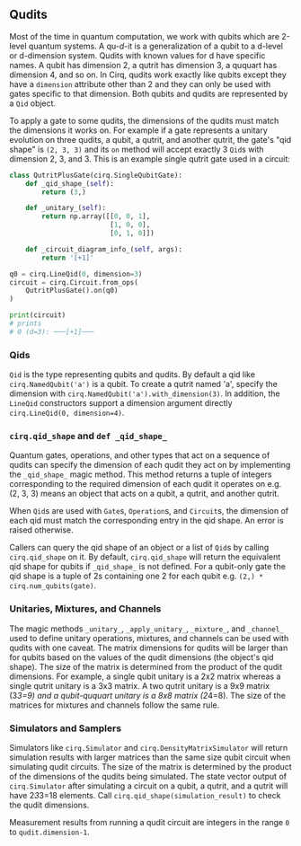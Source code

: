 ## Qudits

Most of the time in quantum computation, we work with qubits which are 2-level quantum systems.
A qu-*d*-it is a generalization of a qubit to a d-level or d-dimension system.
Qudits with known values for d have specific names.
A qubit has dimension 2, a qutrit has dimension 3, a ququart has dimension 4, and so on.
In Cirq, qudits work exactly like qubits except they have a `dimension` attribute other than 2 and they can only be used with gates specific to that dimension.
Both qubits and qudits are represented by a `Qid` object.

To apply a gate to some qudits, the dimensions of the qudits must match the dimensions it works on.  For example if a gate represents a unitary evolution on three qudits, a qubit, a qutrit, and another qutrit, the gate's "qid shape" is `(2, 3, 3)` and its `on` method will accept exactly 3 `Qid`s with dimension 2, 3, and 3.  This is an example single qutrit gate used in a circuit:

```python
class QutritPlusGate(cirq.SingleQubitGate):
    def _qid_shape_(self):
        return (3,)

    def _unitary_(self):
        return np.array([[0, 0, 1],
                         [1, 0, 0],
                         [0, 1, 0]])

    def _circuit_diagram_info_(self, args):
        return '[+1]'

q0 = cirq.LineQid(0, dimension=3)
circuit = cirq.Circuit.from_ops(
    QutritPlusGate().on(q0)
)

print(circuit)
# prints
# 0 (d=3): ───[+1]───
```

### Qids

`Qid` is the type representing qubits and qudits.  By default a qid like `cirq.NamedQubit('a')` is a qubit.  To create a qutrit named 'a', specify the dimension with `cirq.NamedQubit('a').with_dimension(3)`.  In addition, the `LineQid` constructors support a dimension argument directly `cirq.LineQid(0, dimension=4)`.

### `cirq.qid_shape` and `def _qid_shape_`

Quantum gates, operations, and other types that act on a sequence of qudits can specify the dimension of each qudit they act on by implementing the `_qid_shape_` magic method.
This method returns a tuple of integers corresponding to the required dimension of each qudit it operates on e.g. (2, 3, 3) means an object that acts on a qubit, a qutrit, and another qutrit.

When `Qid`s are used with `Gate`s, `Operation`s, and `Circuit`s, the dimension of each qid must match the corresponding entry in the qid shape.
An error is raised otherwise.

Callers can query the qid shape of an object or a list of `Qid`s by calling `cirq.qid_shape` on it.
By default, `cirq.qid_shape` will return the equivalent qid shape for qubits if `_qid_shape_` is not defined.
For a qubit-only gate the qid shape is a tuple of 2s containing one 2 for each qubit e.g. `(2,) * cirq.num_qubits(gate)`.

### Unitaries, Mixtures, and Channels

The magic methods `_unitary_`, `_apply_unitary_`, `_mixture_`, and `_channel_` used to define unitary operations, mixtures, and channels can be used with qudits with one caveat.
The matrix dimensions for qudits will be larger than for qubits based on the values of the qudit dimensions (the object's qid shape).
The size of the matrix is determined from the product of the qudit dimensions.  For example, a single qubit unitary is a 2x2 matrix whereas a single qutrit unitary is a 3x3 matrix.  A two qutrit unitary is a 9x9 matrix (3*3=9) and a qubit-ququart unitary is a 8x8 matrix (2*4=8).  The size of the matrices for mixtures and channels follow the same rule.

### Simulators and Samplers

Simulators like `cirq.Simulator` and `cirq.DensityMatrixSimulator` will return simulation results with larger matrices than the same size qubit circuit when simulating qudit circuits.
The size of the matrix is determined by the product of the dimensions of the qudits being simulated.
The state vector output of `cirq.Simulator` after simulating a circuit on a qubit, a qutrit, and a qutrit will have 2*3*3=18 elements.
Call `cirq.qid_shape(simulation_result)` to check the qudit dimensions.

Measurement results from running a qudit circuit are integers in the range `0` to `qudit.dimension-1`.
